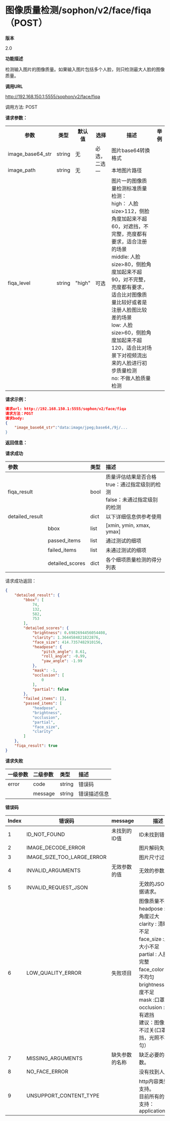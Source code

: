 # 图像质量检测/sophon/v2/face/fiqa（POST）

**版本**

2.0

**功能描述**

检测输入图片的图像质量。如果输入图片包括多个人脸，则只检测最大人脸的图像质量。

**调用URL**

http://192.168.150.1:5555/sophon/v2/face/fiqa

调用方法: POST

**请求参数：**

<table>
	<tr>
	    <th>参数</th>
	    <th>类型</th>
	    <th>默认值</th> 
        <th>选择</th>
        <th>描述</th>
        <th>举例</th>
	</tr >
    <tr >
        <td>image_base64_str</td>
        <td>string</td>
        <td>无</td>
        <td rowspan="2">必选，二选一 </td>
	    <td>图片base64转换格式</td>
	    <td></td>
	</tr> 
	<tr>
        <td>image_path</td>
        <td>string</td>
        <td>无</td>
        <td>本地图片路径</td>
        <td></td>
	</tr>
    <tr>
        <td>fiqa_level</td>
        <td>string</td>
        <td>"high"</td>
        <td>可选</td>
        <td>图片一的图像质量检测标准质量检测：</br>
		high： 人脸size>112，侧脸角度加起来不超60，对遮挡，不完整，亮度都有要求，适合注册的场景</br>
		middle: 人脸size>80，侧脸角度加起来不超90，对不完整，亮度都有要求，适合比对图像质量比较好或者是注册人脸图比较差的场景</br>
		low: 人脸size>60，侧脸角度加起来不超120，适合比对场景下对视频流出来的人脸进行初步质量检测</br>
		no: 不做人脸质量检测</td>
        <td></td>
    </tr>
</table>

**请求示例：**

```json
请求url: http://192.168.150.1:5555/sophon/v2/face/fiqa
请求方法：POST
请求body:
{
    "image_base64_str":"data:image/jpeg;base64,/9j/...
}
```



**返回信息：**

**请求成功**

| 参数            |                 | 类型 | 描述                                                         |
| :-------------- | --------------- | :--- | :----------------------------------------------------------- |
| fiqa_result     |                 | bool | 质量评估结果是否合格</br>true：通过指定级别的检测</br>false：未通过指定级别的检测 |
| detailed_result |                 | dict | 以下详细信息供参考使用                                       |
|                 | bbox            | list | [xmin, ymin, xmax, ymax]                                     |
|                 | passed_items    | list | 通过测试的细项                                               |
|                 | failed_items    | list | 未通过测试的细项                                             |
|                 | detailed_scores | dict | 各个细项质量检测的得分列表                                   |

请求成功返回：

```json
{
    "detailed_result": {
        "bbox": [
            74,
            132,
            582,
            753
        ],
        "detailed_scores": {
            "brightness": 0.6982694456054408,
            "clarity": 1.3644584821822876,
            "face_size": 414.7357482910156,
            "headpose": {
                "pitch_angle": 8.61,
                "roll_angle": -0.99,
                "yaw_angle": -1.99
            },
            "mask": -1,
            "occlusion": [
                0
            ],
            "partial": false
        },
        "failed_items": [],
        "passed_items": [
            "headpose",
            "brightness",
            "occlusion",
            "partial",
            "face_size",
            "clarity"
        ]
    },
    "fiqa_result": true
}
```

**请求失败**

| 一级参数 | 二级参数 | 类型   | 描述       |
| :------- | :------- | :----- | :--------- |
| error    | code     | string    | 错误码 |
|          | message  | string | 错误描述信息   |

**错误码**

| Index | 错误码                     | message        | 描述                                                         |
| ----- | -------------------------- | -------------- | ------------------------------------------------------------ |
| 1     | ID_NOT_FOUND               | 未找到的ID值   | ID未找到错误                                                 |
| 2     | IMAGE_DECODE_ERROR         |                | 图片解码失败                                                 |
| 3     | IMAGE_SIZE_TOO_LARGE_ERROR |                | 图片尺寸过大                                                 |
| 4     | INVALID_ARGUMENTS          | 无效参数的值   | 无效的参数。                                                 |
| 5     | INVALID_REQUEST_JSON       |                | 无效的JSON数据请求。                                         |
| 6     | LOW_QUALITY_ERROR          | 失败项目       | 图像质量不过关<br />headpose : 人脸角度过大<br />clarity : 清晰度不足<br />face_size :人脸大小不足<br />partial : 人脸不完整<br />face_color :光照不均匀<br />brightness :亮度不足<br />mask :口罩遮挡<br />occlusion :人脸有遮挡<br />建议：图像质量不过关(口罩遮挡，光照不均匀） |
| 7     | MISSING_ARGUMENTS          | 缺失参数的名称 | 缺乏必要的参数。                                             |
| 8     | NO_FACE_ERROR              |                | 没有找到人脸                                                 |
| 9     | UNSUPPORT_CONTENT_TYPE     |                | http内容类型不支持。<br/>目前所有的请求支持：application/json |
